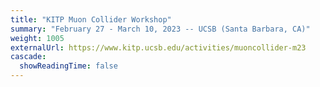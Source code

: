 ```yaml
---
title: "KITP Muon Collider Workshop"
summary: "February 27 - March 10, 2023 -- UCSB (Santa Barbara, CA)"
weight: 1005
externalUrl: https://www.kitp.ucsb.edu/activities/muoncollider-m23 
cascade:
  showReadingTime: false
---
```


